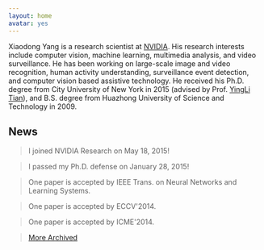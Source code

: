 ```yaml
---
layout: home
avatar: yes
---
```


Xiaodong Yang is a research scientist at [NVIDIA](https://research.nvidia.com). His research interests include computer vision, machine learning, multimedia analysis, and video surveillance. He has been working on large-scale image and video recognition, human activity understanding, surveillance event detection, and computer vision based assistive technology. He received his Ph.D. degree from City University of New York in 2015 (advised by Prof. [YingLi Tian](http://www-ee.ccny.cuny.edu/wwwn/yltian/home.html)), and B.S. degree from Huazhong University of Science and Technology in 2009. 

## News

> I joined NVIDIA Research on May 18, 2015!

> I passed my Ph.D. defense on January 28, 2015!

> One paper is accepted by IEEE Trans. on Neural Networks and Learning Systems. 

> One paper is accepted by ECCV'2014.

> One paper is accepted by ICME'2014.

> [More Archived](/news)
